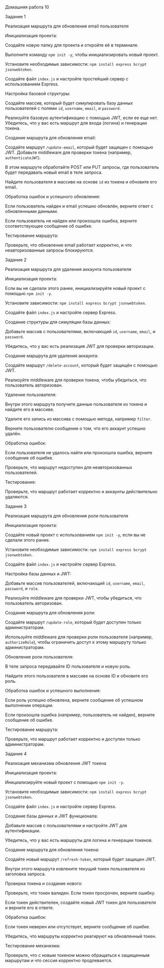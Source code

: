 Домашняя работа 10

Задание 1

Реализация маршрута для обновления email пользователя

Инициализация проекта:

Создайте новую папку для проекта и откройте её в терминале.

Выполните команду `npm init -y`, чтобы инициализировать новый проект.

Установите необходимые зависимости: `npm install express bcrypt jsonwebtoken`.

Создайте файл `index.js` и настройте простейший сервер с использованием Express.

Настройка базовой структуры:

Создайте массив, который будет симулировать базу данных пользователей с полями `id`, `username`, `email`, и `password`.

Реализуйте базовую аутентификацию с помощью JWT, если ее еще нет. Убедитесь, что у вас есть маршрут для входа (логина) и генерации токена.

Создание маршрута для обновления email:

Создайте маршрут `/update-email`, который будет защищен с помощью JWT. Добавьте middleware для проверки токена (например, `authenticateJWT`).

В этом маршруте обработайте POST или PUT запросы, где пользователь будет передавать новый email в теле запроса.

Найдите пользователя в массиве на основе `id` из токена и обновите его email.

Обработка ошибок и успешного обновления:

Если пользователь найден и email успешно обновлён, верните ответ с обновленными данными.

Если пользователь не найден или произошла ошибка, верните соответствующее сообщение об ошибке.

Тестирование маршрута:

Проверьте, что обновление email работает корректно, и что неавторизованные запросы блокируются.

Задание 2

Реализация маршрута для удаления аккаунта пользователя

Инициализация проекта:

Если вы не сделали этого ранее, инициализируйте новый проект с помощью `npm init -y`.

Установите зависимости: `npm install express bcrypt jsonwebtoken`.

Создайте файл `index.js` и настройте сервер Express.

Создание структуры для симуляции базы данных:

Добавьте массив с пользователями, включающий `id`, `username`, `email`, и `password`.

Убедитесь, что у вас есть реализация JWT для проверки авторизации.

Создание маршрута для удаления аккаунта:

Создайте маршрут `/delete-account`, который будет защищён с помощью JWT.

Реализуйте middleware для проверки токена, чтобы убедиться, что пользователь авторизован.

Удаление пользователя:

Внутри этого маршрута получите данные пользователя из токена и найдите его в массиве.

Удалите его запись из массива с помощью метода, например `filter`.

Верните пользователю сообщение о том, что его аккаунт успешно удалён.

Обработка ошибок:

Если пользователя не удалось найти или произошла ошибка, верните сообщение об ошибке.

Проверьте, что маршрут недоступен для неавторизованных пользователей.

Тестирование:

Проверьте, что маршрут работает корректно и аккаунты действительно удаляются.

Задание 3

Реализация маршрута для обновления роли пользователя

Инициализация проекта:

Создайте новый проект с использованием `npm init -y`, если вы не сделали этого ранее.

Установите необходимые зависимости: `npm install express bcrypt jsonwebtoken`.

Создайте файл `index.js` и настройте сервер Express.

Настройка базы данных и JWT:

Добавьте массив пользователей, включающий `id`, `username`, `email`, `password`, и `role`.

Реализуйте middleware для проверки JWT, чтобы убедиться, что пользователь авторизован.

Создание маршрута для обновления роли:

Создайте маршрут `/update-role`, который будет доступен только администраторам.

Используйте middleware для проверки роли пользователя (например, `authorizeRole`), чтобы ограничить доступ к этому маршруту только администраторам.

Обновление роли пользователя:

В теле запроса передавайте ID пользователя и новую роль.

Найдите этого пользователя в массиве на основе ID и обновите его роль.

Обработка ошибок и успешного выполнения:

Если роль успешно обновлена, верните сообщение об успешном выполнении операции.

Если произошла ошибка (например, пользователь не найден), верните сообщение об ошибке.

Тестирование маршрута:

Проверьте, что маршрут работает корректно и доступен только администраторам.

Задание 4

Реализация механизма обновления JWT токена

Инициализация проекта:

Инициализируйте новый проект с помощью `npm init -y`.

Установите необходимые зависимости: `npm install express bcrypt jsonwebtoken`.

Создайте файл `index.js` и настройте сервер Express.

Создание базы данных и JWT функционала:

Добавьте массив с пользователями и настройте JWT для аутентификации.

Убедитесь, что у вас есть маршруты для логина и генерации токенов.

Создание маршрута для обновления токена:

Создайте новый маршрут `/refresh-token`, который будет защищен JWT.

Внутри этого маршрута извлеките текущий токен пользователя из заголовка запроса.

Проверка токена и создание нового:

Проверьте, что токен валиден. Если токен просрочен, верните ошибку.

Если токен действителен, создайте новый JWT токен для пользователя и верните его в ответе.

Обработка ошибок:

Если токен неверен или отсутствует, верните сообщение об ошибке.

Убедитесь, что маршруты корректно реагируют на обновленный токен.

Тестирование механизма:

Проверьте, что с новым токеном можно обращаться к защищенным маршрутам и что сессия корректно продлевается.
